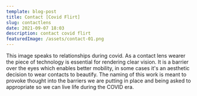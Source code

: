 ```yaml
---
template: blog-post
title: Contact [Covid Flirt]
slug: contactlens
date: 2021-09-07 18:03
description: contact covid flirt
featuredImage: /assets/contact-01.png
---
```

This image speaks to relationships during covid. As a contact lens wearer the piece of technology is essential for rendering clear vision. It is a barrier over the eyes which enables better mobility, in some cases it's an aesthetic decision to wear contacts to beautify. The naming of this work is meant to provoke thought into the barriers we are putting in place and being asked to appropriate so we can live life during the COVID era.